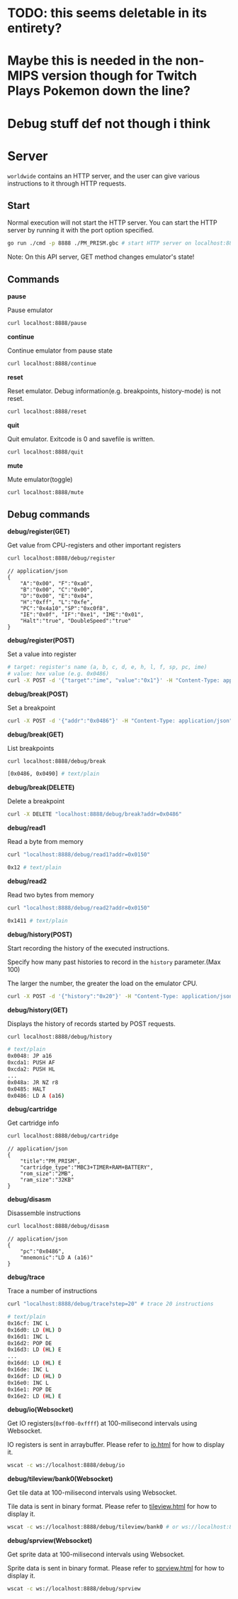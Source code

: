 # TODO: this seems deletable in its entirety?
# Maybe this is needed in the non-MIPS version though for Twitch Plays Pokemon down the line?
# Debug stuff def not though i think
# Server

`worldwide` contains an HTTP server, and the user can give various instructions to it through HTTP requests.

## Start

Normal execution will not start the HTTP server. You can start the HTTP server by running it with the port option specified.

```sh
go run ./cmd -p 8888 ./PM_PRISM.gbc # start HTTP server on localhost:8888
```

Note: On this API server, GET method changes emulator's state!

## Commands

**pause**

Pause emulator

```sh
curl localhost:8888/pause
```

**continue**

Continue emulator from pause state

```sh
curl localhost:8888/continue
```

**reset**

Reset emulator. Debug information(e.g. breakpoints, history-mode) is not reset.

```sh
curl localhost:8888/reset
```

**quit**

Quit emulator. Exitcode is 0 and savefile is written.

```sh
curl localhost:8888/quit
```

**mute**

Mute emulator(toggle)

```sh
curl localhost:8888/mute
```

## Debug commands

**debug/register(GET)**

Get value from CPU-registers and other important registers

```sh
curl localhost:8888/debug/register
```

```jsonc
// application/json
{
    "A":"0x00", "F":"0xa0",
    "B":"0x00", "C":"0x00",
    "D":"0x00", "E":"0x04",
    "H":"0xff", "L":"0xfe",
    "PC":"0x4a10","SP":"0xc0f8",
    "IE":"0x0f", "IF":"0xe1", "IME":"0x01",
    "Halt":"true", "DoubleSpeed":"true"
}
```

**debug/register(POST)**

Set a value into register

```sh
# target: register's name (a, b, c, d, e, h, l, f, sp, pc, ime)
# value: hex value (e.g. 0x0486)
curl -X POST -d '{"target":"ime", "value":"0x1"}' -H "Content-Type: application/json" localhost:8888/debug/register
```

**debug/break(POST)**

Set a breakpoint

```sh
curl -X POST -d '{"addr":"0x0486"}' -H "Content-Type: application/json" localhost:8888/debug/break
```

**debug/break(GET)**

List breakpoints

```sh
curl localhost:8888/debug/break
```

```sh
[0x0486, 0x0490] # text/plain
```

**debug/break(DELETE)**

Delete a breakpoint

```sh
curl -X DELETE "localhost:8888/debug/break?addr=0x0486"
```

**debug/read1**

Read a byte from memory

```sh
curl "localhost:8888/debug/read1?addr=0x0150"
```

```sh
0x12 # text/plain
```
**debug/read2**

Read two bytes from memory

```sh
curl "localhost:8888/debug/read2?addr=0x0150"
```

```sh
0x1411 # text/plain
```

**debug/history(POST)**

Start recording the history of the executed instructions.

Specify how many past histories to record in the `history` parameter.(Max 100) 

The larger the number, the greater the load on the emulator CPU.

```sh
curl -X POST -d '{"history":"0x20"}' -H "Content-Type: application/json" localhost:8888/debug/history
```

**debug/history(GET)**

Displays the history of records started by POST requests.

```sh
curl localhost:8888/debug/history
```

```sh
# text/plain
0x0048: JP a16
0xcda1: PUSH AF
0xcda2: PUSH HL
...
0x048a: JR NZ r8
0x0485: HALT
0x0486: LD A (a16)
```

**debug/cartridge**

Get cartridge info

```sh
curl localhost:8888/debug/cartridge
```

```jsonc
// application/json
{
    "title":"PM_PRISM",
    "cartridge_type":"MBC3+TIMER+RAM+BATTERY",
    "rom_size":"2MB",
    "ram_size":"32KB"
}
```

**debug/disasm**

Disassemble instructions

```sh
curl localhost:8888/debug/disasm
```

```jsonc
// application/json
{
    "pc":"0x0486",
    "mnemonic":"LD A (a16)"
}
```

**debug/trace**

Trace a number of instructions

```sh
curl "localhost:8888/debug/trace?step=20" # trace 20 instructions
```

```sh
# text/plain
0x16cf: INC L
0x16d0: LD (HL) D
0x16d1: INC L
0x16d2: POP DE
0x16d3: LD (HL) E
...
0x16dd: LD (HL) E
0x16de: INC L
0x16df: LD (HL) D
0x16e0: INC L
0x16e1: POP DE
0x16e2: LD (HL) E
```

**debug/io(Websocket)**

Get IO registers(`0xff00-0xffff`) at 100-milisecond intervals using Websocket.

IO registers is sent in arraybuffer. Please refer to [io.html](./io.html) for how to display it.

```sh
wscat -c ws://localhost:8888/debug/io
```

**debug/tileview/bank0(Websocket)**

Get tile data at 100-milisecond intervals using Websocket.

Tile data is sent in binary format. Please refer to [tileview.html](./tileview.html) for how to display it.

```sh
wscat -c ws://localhost:8888/debug/tileview/bank0 # or ws://localhost:8888/debug/tileview/bank1
```

**debug/sprview(Websocket)**

Get sprite data at 100-milisecond intervals using Websocket.

Sprite data is sent in binary format. Please refer to [sprview.html](./sprview.html) for how to display it.

```sh
wscat -c ws://localhost:8888/debug/sprview
```
